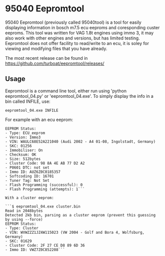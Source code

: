 # 95040 Eepromtool

95040 Eepromtool (previously called 95040tool) is a tool for easily displaying information in bosch m7.5 ecu eeproms and coresponding custer eeproms. This tool was written for VAG 1.8t engines using immo 3, it may also work with other engines and versions, but has limited testing. Eepromtool does not offer facility to read/write to an ecu, it is soley for viewing and modifying files that you have already.

The most recent release can be found in https://github.com/turboat/eepromtool/releases/

## Usage
Eepromtool is a command line tool, either run using 'python eepromtool_04.py' or 'eepromtool_04.exe'. To simply display the info in a bin called INFILE, use:

`eepromtool_04.exe INFILE`

For example with an ecu eeprom:

```$ eepromtool_04.exe ecu.bin 
EEPROM Status:
- Type: ECU_eeprom
- Version: Immo3
- VIN: WAULC68E52A221040 (Audi 2002 - A4 01-08, Ingolstadt, Germany)
- SKC: 01256
- Immobiliser: On
- Checksum: OK
- Size: 512bytes
- Cluster Code: 98 8A 4E AB 77 D2 A2 
- P0601 DTC: not set
- Immo ID: AUZ6Z0C0185357
- Softcoding ID: 16701
- Tuner Tag: Not Set
- Flash Programming (successful): 0
- Flash Programming (attempts): 1```

With a cluster eeprom:

```$ eepromtool_04.exe cluster.bin 
Read in 2048bytes
Detected 2kb bin, parsing as a cluster eeprom (prevent this guessing by using --force)
EEPROM Status:
- Type: Cluster
- VIN: WVWZZZ1JZ4W115023 (VW 2004 - Golf and Bora 4, Wolfsburg, Germany)
- SKC: 01629
- Cluster Code: 2F 27 CE D8 89 6D 36 
- Immo ID: VWZ7Z0C852208```
